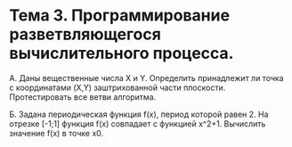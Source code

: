 # Тема 3. Программирование разветвляющегося вычислительного процесса.

A. Даны вещественные числа X и Y. Определить принадлежит ли точка с координатами (X,Y) заштрихованной части плоскости. Протестировать все ветви алгоритма.

Б. Задана периодическая функция f(x), период которой равен 2. На отрезке [-1;1] функция f(x) совпадает с функцией x^2+1. Вычислить значение f(x) в точке x0.
